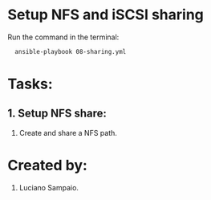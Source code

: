 # Setup NFS and iSCSI sharing

Run the command in the terminal:
```bash
  ansible-playbook 08-sharing.yml
```

# Tasks:

## 1. Setup NFS share:
  1. Create and share a NFS path.

# Created by: 

1. Luciano Sampaio.
